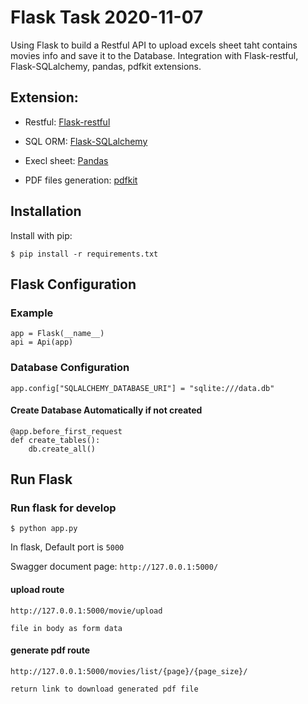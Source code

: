 # Flask Task 2020-11-07

Using Flask to build a Restful API to upload excels sheet taht contains movies info and save it to the Database.
Integration with Flask-restful, Flask-SQLalchemy, pandas, pdfkit extensions.


## Extension:
- Restful: [Flask-restful](https://flask-restful.readthedocs.io/en/latest/)

- SQL ORM: [Flask-SQLalchemy](http://flask-sqlalchemy.pocoo.org/2.1/)

- Execl sheet: [Pandas](https://pandas.pydata.org/)

- PDF files generation: [pdfkit](https://pdfkit.org/)


## Installation

Install with pip:

```
$ pip install -r requirements.txt
```


## Flask Configuration

### Example
```
app = Flask(__name__)
api = Api(app)
```

### Database Configuration
```
app.config["SQLALCHEMY_DATABASE_URI"] = "sqlite:///data.db"
```

#### Create Database Automatically if not created
```
@app.before_first_request
def create_tables():
    db.create_all()
```

 
## Run Flask
### Run flask for develop
```
$ python app.py
```
In flask, Default port is `5000`

Swagger document page:  `http://127.0.0.1:5000/`

#### upload route 
```
http://127.0.0.1:5000/movie/upload 

file in body as form data 
```

#### generate pdf route
```
http://127.0.0.1:5000/movies/list/{page}/{page_size}/

return link to download generated pdf file
```
